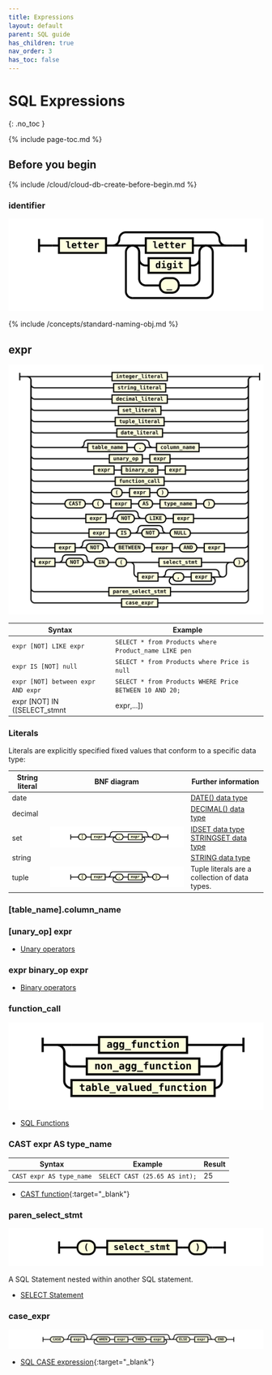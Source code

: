 ```yaml
---
title: Expressions
layout: default
parent: SQL guide
has_children: true
nav_order: 3
has_toc: false
---
```


# SQL Expressions
{: .no_toc }

{% include page-toc.md %}

## Before you begin

{% include /cloud/cloud-db-create-before-begin.md %}

### identifier
![expr](/assets/images/sql-guide/identifier.svg)

{% include /concepts/standard-naming-obj.md %}

## expr

![expr](/assets/images/sql-guide/expr.svg)

| Syntax | Example |
|---|---|
| `expr [NOT] LIKE expr` | `SELECT * from Products where Product_name LIKE pen` |
| `expr IS [NOT] null` | `SELECT * from Products where Price is null` |
| `expr [NOT] between expr AND expr` | `SELECT * from Products WHERE Price BETWEEN 10 AND 20;` |
| expr [NOT] IN ([SELECT_stmnt | expr,...]) | `Select * from Products where product_ID NOT IN (SELECT * from Sales)`<br/>`SELECT * from Products where Teacup IN (Sales, Inventory)` |

### Literals

Literals are explicitly specified fixed values that conform to a specific data type:

| String literal | BNF diagram | Further information |
|---|---|---|
| date |  | [DATE() data type](/docs/sql-guide/data-types/data-type-date)
| decimal |  | [DECIMAL() data type](/docs/sql-guide/data-types/data-type-decimal)
| set | ![expr](/assets/images/sql-guide/set_literal.svg) | [IDSET data type](/docs/sql-guide/data-types/data-type-idset)<br/>[STRINGSET data type](/docs/sql-guide/data-types/data-type-stringset) |
| string |  | [STRING data type](/docs/sql-guide/data-types/data-type-string) |
| tuple | ![expr](/assets/images/sql-guide/tuple_literal.svg) | Tuple literals are a collection of data types. |

### [table_name].column_name



### [unary_op] expr

* [Unary operators](/docs/sql-guide/operators/operators-home#)

### expr binary_op expr

* [Binary operators](/docs/sql-guide/operators/operators-home#)

### function_call

![expr](/assets/images/sql-guide/function_call.svg)

* [SQL Functions](/docs/sql-guide/functions/functions-home)

### CAST expr AS type_name

| Syntax | Example | Result |
|---|---|---|
| `CAST expr AS type_name` | `SELECT CAST (25.65 AS int);` | 25 |

* [CAST function](https://www.w3schools.com/sql/func_sqlserver_cast.asp){:target="_blank"}

### paren_select_stmt
![expr](/assets/images/sql-guide/paren_select_stmt.svg)

A SQL Statement nested within another SQL statement.

* [SELECT Statement](/docs/sql-guide/statements/statement-select)

### case_expr
![expr](/assets/images/sql-guide/case_expr.svg)

* [SQL CASE expression](https://www.w3schools.com/sql/sql_case.asp){:target="_blank"}
